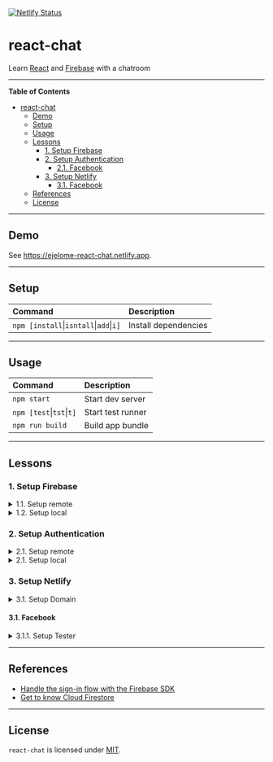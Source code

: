 [![Netlify Status](https://api.netlify.com/api/v1/badges/0de2ab52-9ef9-4a42-bc3b-117ea726814a/deploy-status)](https://app.netlify.com/sites/ejelome-react-chat/deploys)

# react-chat

Learn [React](https://reactjs.org) and [Firebase](https://firebase.google.com) with a chatroom

---

<!-- markdown-toc start - Don't edit this section. Run M-x markdown-toc-refresh-toc -->

**Table of Contents**

- [react-chat](#react-chat)
  - [Demo](#demo)
  - [Setup](#setup)
  - [Usage](#usage)
  - [Lessons](#lessons)
    - [1. Setup Firebase](#1-setup-firebase)
    - [2. Setup Authentication](#2-setup-authentication)
      - [2.1. Facebook](#21-facebook)
    - [3. Setup Netlify](#3-setup-netlify)
      - [3.1. Facebook](#31-facebook)
  - [References](#references)
  - [License](#license)

<!-- markdown-toc end -->

---

## Demo

See <https://ejelome-react-chat.netlify.app>.

---

## Setup

| Command                                            | Description          |
| :------------------------------------------------- | :------------------- |
| `npm [install`&vert;`isntall`&vert;`add`&vert;`i]` | Install dependencies |

---

## Usage

| Command                          | Description       |
| :------------------------------- | :---------------- |
| `npm start`                      | Start dev server  |
| `npm [test`&vert;`tst`&vert;`t]` | Start test runner |
| `npm run build`                  | Build app bundle  |

---

## Lessons

### 1. Setup Firebase

<details>
  <summary>1.1. Setup remote</summary>

- 1.1.1. Sign in on [Firebase](https://firebase.google.com)
- 1.1.2. Go to [Firebase console](https://console.firebase.google.com)
- 1.1.3. Click `Create a project`

  - 1.1.3.1. Enter the project name (e.g. `<username>-react-chat`)
  - 1.1.3.2. Click `Continue`
  - 1.1.3.3. Uncheck `Enable Google Analytics for this project`
  - 1.1.3.4. Click `Create project`

- 1.1.4. On `Overview - Firebase console` page, click `</>` (Web) icon

  - 1.1.4.1. Enter `App nickname` (e.g. `react-chat`)
  - 1.1.4.2. Click `Register app`
  - 1.1.4.3. Copy `firebaseConfig` object
  - 1.1.4.4. Click `Continue to console`

</details>

<details>
  <summary>1.2. Setup local</summary>

- 1.2.1. Write `firebaseConfig` values

  ```diff
  --- .env.local
  +++ .env.local
  @@ -0,0 +1,7 @@
  +  REACT_APP_FIREBASE_API_KEY=<apiKey>
  +  REACT_APP_FIREBASE_AUTH_DOMAIN=<authDomain>
  +  REACT_APP_FIREBASE_DATABASE_URL=<databaseURL>
  +  REACT_APP_FIREBASE_PROJECT_ID=<projectId>
  +  REACT_APP_FIREBASE_STORAGE_BUCKET=<storageBucket>
  +  REACT_APP_FIREBASE_MESSAGING_SENDER_ID=<messagingSenderId>
  +  REACT_APP_FIREBASE_APP_ID=<appId>
  ```

  1.2.2. Install `firebase`

  ```shell
  $ npm i firebase
  ```

  1.2.3. Initialize `firebase`

  ```diff
  --- src/firebase.js
  +++ src/firebase.js
  @@ -0,0 +1,11 @@
  +import firebase from "firebase/app";
  +
  +firebase.initializeApp({
  +  apiKey: process.env.REACT_APP_FIREBASE_API_KEY,
  +  authDomain: process.env.REACT_APP_FIREBASE_AUTH_DOMAIN,
  +  databaseURL: process.env.REACT_APP_FIREBASE_DATABASE_URL,
  +  projectId: process.env.REACT_APP_FIREBASE_PROJECT_ID,
  +  storageBucket: process.env.REACT_APP_FIREBASE_STORAGE_BUCKET,
  +  messagingSenderId: process.env.REACT_APP_FIREBASE_MESSAGING_SENDER_ID,
  +  appId: process.env.REACT_APP_FIREBASE_APP_ID,
  +});
  ```

</details>

### 2. Setup Authentication

<details>
  <summary>2.1. Setup remote</summary>

- 2.1.1. On `Project Overview`, click `Authentication`
- 2.1.2. Click `Get started`
- 2.1.3. Click `Sign-in method`
- 2.1.4. Under `Sign-in providers`, click a provider (e.g. `Facebook`)

  - 2.1.4.1. Click `Enable`
  - 2.1.4.2. Provide required details
  - 2.1.4.3. Click `Save`

#### 2.1. Facebook

- 2.1.1. Log in on [Facebook for Developers](https://developers.facebook.com)
- 2.1.2. Click `My Apps`
- 2.1.3. Click `Create App`

  - 2.1.3.1. Click `Build Connected Experiences`
  - 2.1.3.2. Write `App Display Name` (e.g. `react-chat`)
  - 2.1.3.3. Click `Create App`
  - 2.1.3.4. Pass `Security Check` then click `Submit`

- 2.1.4. Click `Setup` under `Facebook Login`
- 2.1.5. Click `www` (Web) icon

  - 2.1.5.1. Write `Site URL` (e.g. http://localhost:3000)
  - 2.1.5.2. Click `Save`

- 2.1.6. Click `Settings` then `Basic`

  - 2.1.6.1. Copy and paste `App ID` on `App ID` in `Facebook`'s `Sign-in providers`
  - 2.1.6.2. Click `Show` on `App Secret`
  - 2.1.6.3. Copy and paste `App ID` on `App secret` in `Facebook`'s `Sign-in providers`

- 2.1.7. Under `PRODUCTS`, click `Facebook Login` then `Settings`

  - 2.1.7.1. Copy `OAuth redirect URI` from `Facebook`'s `Sign-in providers`
  - 2.1.7.2. Paste it on `Valid OAuth Redirect URIs`
  - 2.1.7.3. Click `Save Changes`

</details>

<details>
  <summary>2.1. Setup local</summary>

- 2.1.1. Export `auth` and provider (e.g. `Facebook*`)

  ```diff
  --- src/firebase.js
  +++ src/firebase.js
  @@ -1,11 +1,21 @@
  +import "firebase/auth";
  +
   import firebase from "firebase/app";

   firebase.initializeApp({
     apiKey: process.env.REACT_APP_FIREBASE_API_KEY,
     authDomain: process.env.REACT_APP_FIREBASE_AUTH_DOMAIN,
     databaseURL: process.env.REACT_APP_FIREBASE_DATABASE_URL,
     projectId: process.env.REACT_APP_FIREBASE_PROJECT_ID,
     storageBucket: process.env.REACT_APP_FIREBASE_STORAGE_BUCKET,
     messagingSenderId: process.env.REACT_APP_FIREBASE_MESSAGING_SENDER_ID,
     appId: process.env.REACT_APP_FIREBASE_APP_ID,
   });
  +
  +const auth = firebase.auth();
  +
  +const provider = {
  +  facebook: new firebase.auth.FacebookAuthProvider(),
  +};
  +
  +export { auth, provider };
  ```

- 2.1.2. Use `auth` with provider

  ```diff
  --- src/App.js
  +++ src/App.js
  @@ -1,25 +1,28 @@
  -import logo from './logo.svg';
  -import './App.css';
  +import { useState } from "react";

  -function App() {
  -  return (
  -    <div className="App">
  -      <header className="App-header">
  -        <img src={logo} className="App-logo" alt="logo" />
  -        <p>
  -          Edit <code>src/App.js</code> and save to reload.
  -        </p>
  -        <a
  -          className="App-link"
  -          href="https://reactjs.org"
  -          target="_blank"
  -          rel="noopener noreferrer"
  -        >
  -          Learn React
  -        </a>
  -      </header>
  -    </div>
  +import { auth, provider } from "./firebase";
  +
  +const App = () => {
  +  const initialState = {};
  +  const [account, setAccount] = useState(initialState);
  +  const { user } = account;
  +
  +  const handleFacebookSignIn = () => {
  +    const { facebook } = provider;
  +
  +    auth
  +      .signInWithPopup(facebook)
  +      .then(({ user }) =>
  +        setAccount((prevAccount) => ({ ...prevAccount, user }))
  +      )
  +      .catch((error) => console.error(error));
  +  };
  +
  +  return user ? (
  +    <h1>Hello {user.displayName}!</h1>
  +  ) : (
  +    <button onClick={handleFacebookSignIn}>Sign in with Facebook</button>
     );
  -}
  +};

   export default App;
  ```

- 2.1.3 Resolve authentication on render

  ```diff
  --- src/App.js
  +++ src/App.js
  @@ -1,28 +1,36 @@
  -import { useState } from "react";
  +import { useEffect, useState } from "react";

   import { auth, provider } from "./firebase";

   const App = () => {
     const initialState = {};
     const [account, setAccount] = useState(initialState);
     const { user } = account;

  +  useEffect(() => {
  +    const unsubscribe = auth.onAuthStateChanged((user) => {
  +      setAccount((prevAccount) => ({ ...prevAccount, user }));
  +    });
  +
  +    return unsubscribe;
  +  }, []);
  +
     const handleFacebookSignIn = () => {
       const { facebook } = provider;

       auth
         .signInWithPopup(facebook)
         .then(({ user }) =>
           setAccount((prevAccount) => ({ ...prevAccount, user }))
         )
         .catch((error) => console.error(error));
     };

     return user ? (
       <h1>Hello {user.displayName}!</h1>
     ) : (
       <button onClick={handleFacebookSignIn}>Sign in with Facebook</button>
     );
   };

   export default App;
  ```

- 2.1.4. Include signing out

  ```diff
  --- src/App.js
  +++ src/App.js
  @@ -1,36 +1,43 @@
   import { useEffect, useState } from "react";

   import { auth, provider } from "./firebase";

   const App = () => {
     const initialState = {};
     const [account, setAccount] = useState(initialState);
     const { user } = account;

     useEffect(() => {
       const unsubscribe = auth.onAuthStateChanged((user) => {
         setAccount((prevAccount) => ({ ...prevAccount, user }));
       });

       return unsubscribe;
     }, []);

     const handleFacebookSignIn = () => {
       const { facebook } = provider;

       auth
         .signInWithPopup(facebook)
         .then(({ user }) =>
           setAccount((prevAccount) => ({ ...prevAccount, user }))
         )
         .catch((error) => console.error(error));
     };

  +  const handleSignOut = () => {
  +    auth.signOut().catch((error) => console.error(error));
  +  };
  +
     return user ? (
  -    <h1>Hello {user.displayName}!</h1>
  +    <>
  +      <h1>Hello {user.displayName}!</h1>
  +      <button onClick={handleSignOut}>Sign Out</button>
  +    </>
     ) : (
       <button onClick={handleFacebookSignIn}>Sign in with Facebook</button>
     );
   };

   export default App;
  ```

</details>

### 3. Setup Netlify

<details>
  <summary>3.1. Setup Domain</summary>

- 3.1.1. Go back to `Project Overview`
- 3.1.2. Click `Authentication`
- 3.1.3. Click `Sign-in method`
- 3.1.4. Under `Sign-in providers`, select provider (e.g. `Facebook`)
- 3.1.5. Click `Add domain`
- 3.1.6. Enter domain (e.g. `<username>-react-chat.netlify.app`)
- 3.1.7. Click `Add`

</details>

#### 3.1. Facebook

<details>
  <summary>3.1.1. Setup Tester</summary>

- 3.1.1.1. Go back to app's `Dashboard`
- 3.1.1.2. Click `Roles` then `Roles`
- 3.1.1.3. Under `Testers`, click `Add Tester`
- 3.1.1.4. Enter user
- 3.1.1.5. Click `Submit`

> **NOTE** <br />
> The user(s) will receive a verification on Facebook that must be confirmed.

</details>

---

## References

- [Handle the sign-in flow with the Firebase SDK](https://firebase.google.com/docs/auth/web/facebook-login#handle_the_sign-in_flow_with_the_firebase_sdk)
- [Get to know Cloud Firestore](https://youtube.com/playlist?list=PLl-K7zZEsYLluG5MCVEzXAQ7ACZBCuZgZ)

---

## License

`react-chat` is licensed under [MIT](./LICENSE).
